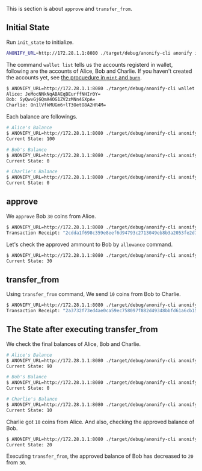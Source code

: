 
This is section is about `approve` and `transfer_from`.

## Initial State

Run `init_state` to initialize.

```sh
ANONIFY_URL=http://172.28.1.1:8080 ./target/debug/anonify-cli anonify init_state -t 100
```

The command `wallet list` tells us the accounts registerd in wallet, following are the accounts of Alice, Bob and Charlie. If you haven't created the accounts yet, see [the procuedure in `mint` and `burn`](/Tutorials/ERC20/mint_burn/).

```sh
$ ANONIFY_URL=http://172.28.1.1:8080 ./target/debug/anonify-cli wallet list
Alice: JeMocNNkNqABAEqBEurffNHIr0Y=
Bob: SyQwvGjGQmA4OG1ZV2zMNn4GXpA=
Charlie: On1lVfkMUGm6+lT3OetO8A2HR4M=
```

Each balance are followings.

```sh
# Alice's Balance
$ ANONIFY_URL=http://172.28.1.1:8080 ./target/debug/anonify-cli anonify balance_of -i 0
Current State: 100

# Bob's Balance
$ ANONIFY_URL=http://172.28.1.1:8080 ./target/debug/anonify-cli anonify balance_of -i 1
Current State: 0

# Charlie's Balance
$ ANONIFY_URL=http://172.28.1.1:8080 ./target/debug/anonify-cli anonify balance_of -i 2
Current State: 0
```

## approve

We `approve` Bob `30` coins from Alice.

```sh
$ ANONIFY_URL=http://172.28.1.1:8080 ./target/debug/anonify-cli anonify approve -a 30 -t SyQwvGjGQmA4OG1ZV2zMNn4GXpA=
Transaction Receipt: "2cdda1f698c359e8eef6d94793c2713049eb8b3a2053fe2d744ad187253cf6ec"
```

Let's check the approved ammount to Bob by `allowance` command.

```sh
$ ANONIFY_URL=http://172.28.1.1:8080 ./target/debug/anonify-cli anonify allowance -i 0 -t SyQwvGjGQmA4OG1ZV2zMNn4GXpA=
Current State: 30
```

## transfer_from

Using `transfer_from` command, We send `10` coins from Bob to Charlie.

```sh
$ ANONIFY_URL=http://172.28.1.1:8080 ./target/debug/anonify-cli anonify transfer_from -a 10 -i 1 -f JeMocNNkNqABAEqBEurffNHIr0Y= -t On1lVfkMUGm6+lT3OetO8A2HR4M=
Transaction Receipt: "2a3732f73ed4ae0ca59ec758097f882d49348bbfd61a6cb156739a211fe807b0"
```

## The State after executing transfer_from

We check the final balances of Alice, Bob and Charlie.

```sh
# Alice's Balance
$ ANONIFY_URL=http://172.28.1.1:8080 ./target/debug/anonify-cli anonify balance_of -i 0
Current State: 90

# Bob's Balance
$ ANONIFY_URL=http://172.28.1.1:8080 ./target/debug/anonify-cli anonify balance_of -i 1
Current State: 0

# Charlie's Balance
$ ANONIFY_URL=http://172.28.1.1:8080 ./target/debug/anonify-cli anonify balance_of -i 2
Current State: 10
```

Charlie got `10` coins from Alice.
And also, checking the approved balance of Bob.

```sh
$ ANONIFY_URL=http://172.28.1.1:8080 ./target/debug/anonify-cli anonify allowance -i 0 -t SyQwvGjGQmA4OG1ZV2zMNn4GXpA=
Current State: 20
```

Executing `transfer_from`, the approved balance of Bob has decreased to `20` from `30`.